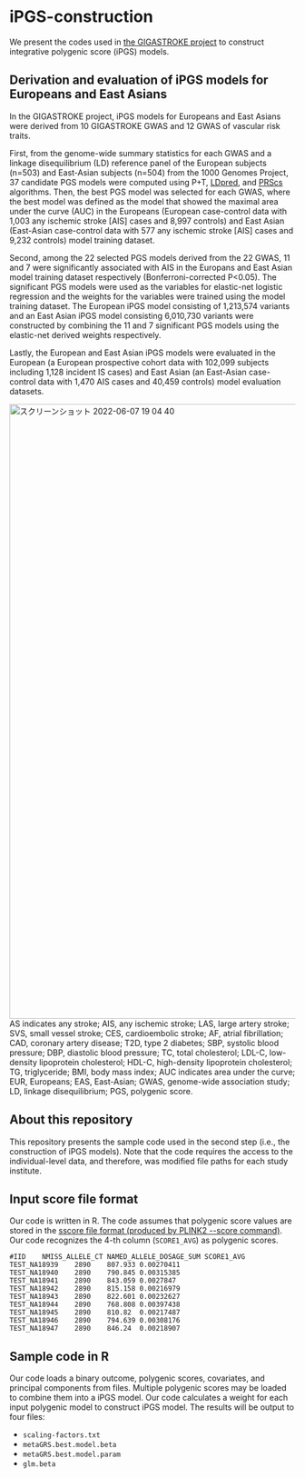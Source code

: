 # iPGS-construction
We present the codes used in [the GIGASTROKE project](https://doi.org/10.21203/rs.3.rs-1175817/v1) to construct integrative polygenic score (iPGS) models.


## Derivation and evaluation of iPGS models for Europeans and East Asians
In the GIGASTROKE project, iPGS models for Europeans and East Asians were derived from 10 GIGASTROKE GWAS and 12 GWAS of vascular risk traits. 

First, from the genome-wide summary statistics for each GWAS and a linkage disequilibrium (LD) reference panel of the European subjects (n=503) and East-Asian subjects (n=504) from the 1000 Genomes Project, 37 candidate PGS models were computed using P+T, [LDpred](https://github.com/bvilhjal/ldpred), and [PRScs](https://github.com/getian107/PRScs) algorithms. Then, the best PGS model was selected for each GWAS, where the best model was defined as the model that showed the maximal area under the curve (AUC) in the Europeans (European case-control data with 1,003 any ischemic stroke [AIS] cases and 8,997 controls) and East Asian (East-Asian case-control data with 577 any ischemic stroke [AIS] cases and 9,232 controls) model training dataset. 

Second, among the 22 selected PGS models derived from the 22 GWAS, 11 and 7 were significantly associated with AIS in the Europans and East Asian model training dataset respectively (Bonferroni-corrected P<0.05). The significant PGS models were used as the variables for elastic-net logistic regression and the weights for the variables were trained using the model training dataset. The European iPGS model consisting of 1,213,574 variants and an East Asian iPGS model consisting 6,010,730 variants were constructed by combining the 11 and 7 significant PGS models using the elastic-net derived weights respectively. 

Lastly, the European and East Asian iPGS models were evaluated in the European (a European prospective cohort data with 102,099 subjects including 1,128 incident IS cases) and East Asian (an East-Asian case-control data with 1,470 AIS cases and 40,459 controls) model evaluation datasets.

<img width="1082" alt="スクリーンショット 2022-06-07 19 04 40" src="https://user-images.githubusercontent.com/31917903/172354128-bbfb3dcf-bcee-4415-a9ec-29cbca8364c8.png">
AS indicates any stroke; AIS, any ischemic stroke; LAS, large artery stroke; SVS, small vessel stroke; CES, cardioembolic stroke; AF, atrial fibrillation; CAD, coronary artery disease; T2D, type 2 diabetes; SBP, systolic blood pressure; DBP, diastolic blood pressure; TC, total cholesterol; LDL-C, low-density lipoprotein cholesterol; HDL-C, high-density lipoprotein cholesterol; TG, triglyceride; BMI, body mass index; AUC indicates area under the curve; EUR, Europeans; EAS, East-Asian; GWAS, genome-wide association study; LD, linkage disequilibrium; PGS, polygenic score.

## About this repository
This repository presents the sample code used in the second step (i.e., the construction of iPGS models). 
Note that the code requires the access to the individual-level data, and therefore, was modified file paths for each study institute. 

## Input score file format
Our code is written in R. 
The code assumes that polygenic score values are stored in the [sscore file format (produced by PLINK2 --score command)](https://www.cog-genomics.org/plink/2.0/formats#sscore). Our code recognizes the 4-th column (`SCORE1_AVG`) as polygenic scores. 

```text:example-of-sscore-format
#IID	NMISS_ALLELE_CT	NAMED_ALLELE_DOSAGE_SUM	SCORE1_AVG
TEST_NA18939	2890	807.933	0.00270411
TEST_NA18940	2890	790.845	0.00315385
TEST_NA18941	2890	843.059	0.0027847
TEST_NA18942	2890	815.158	0.00216979
TEST_NA18943	2890	822.601	0.00232627
TEST_NA18944	2890	768.808	0.00397438
TEST_NA18945	2890	810.82	0.00217487
TEST_NA18946	2890	794.639	0.00308176
TEST_NA18947	2890	846.24	0.00218907
```

## Sample code in R
Our code loads a binary outcome, polygenic scores, covariates, and principal components from files. 
Multiple polygenic scores may be loaded to combine them into a iPGS model. 
Our code calculates a weight for each input polygenic model to construct iPGS model. 
The results will be output to four files:
- `scaling-factors.txt`
- `metaGRS.best.model.beta`
- `metaGRS.best.model.param`
- `glm.beta`





